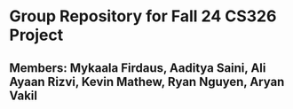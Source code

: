 # Group Repository for Fall 24 CS326 Project
## Members: Mykaala Firdaus, Aaditya Saini, Ali Ayaan Rizvi, Kevin Mathew, Ryan Nguyen, Aryan Vakil

